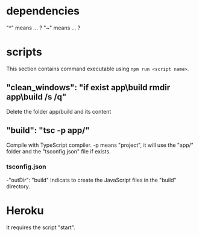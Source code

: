 
# dependencies

"^" means ... ?
"~" means ... ?

# scripts

This section contains command executable using `npm run <script name>`.

## "clean_windows": "if exist app\\build rmdir app\\build /s /q"
Delete the folder app/build and its content

## "build": "tsc -p app/"
Compile with TypeScript compiler.
-p means "project", it will use the "app/" folder and the "tsconfig.json" file if exists.


### tsconfig.json

-"outDir": "build"
Indicats to create the JavaScript files in the "build" directory.


# Heroku

It requires the script "start".